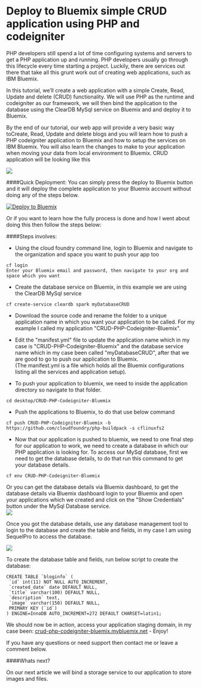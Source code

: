 # Deploy to Bluemix simple CRUD application using PHP and codeigniter


PHP developers still spend a lot of time configuring systems and servers to get a PHP application up and running. PHP developers usually go through this lifecycle every time starting a project. Luckily, there are services out there that take all this grunt work out of creating web applications, such as IBM Bluemix.   

In this tutorial, we’ll create a web application with a simple Create, Read, Update and delete (CRUD) functionality. We will use  PHP as the runtime and codeigniter as our framework, we will then bind the application to the database using the ClearDB MySql service on Bluemix and and deploy it to Bluemix.   

By the end of our tutorial, our web app will provide a very basic way toCreate, Read, Update and delete blogs and you will learn how to push a PHP codeigniter application to Bluemix and how to setup the services on IBM Bluemix. You will also learn the changes to make to your application when moving your data from local environment to Bluemix. CRUD application will be looking like this

  ![](https://github.com/IBM-Bluemix/CRUD-PHP-Codeigniter-Bluemix/blob/master/assets/gitImages/ApplicationScreen.png)

  
####Quick Deployment:
You can simply press the deploy to Bluemix button and it will deploy the complete application to your Bluemix account without doing any of the steps below.

[![Deploy to Bluemix](https://bluemix.net/deploy/button.png)](https://bluemix.net/deploy?repository=https://hub.jazz.net/git/twanawebtech/CRUD-PHP-Codeigniter-Bluemix)

Or if you want to learn how the fully process is done and how I went about doing this then follow the steps below:


####Steps involves:

* Using the cloud foundry command line, login to Bluemix and navigate to the organization and space you want to push your app too  
```
cf login  
Enter your Bluemix email and password, then navigate to your org and space which you want  
```

* Create the database service on Bluemix, in this example we are using the ClearDB MySql service
```  
cf create-service cleardb spark myDatabaseCRUD  
```

* Download the source code and rename the folder to a unique application name in which you want your application to be called. For my example I called my application "CRUD-PHP-Codeigniter-Bluemix".  


* Edit the "manifest.yml" file to update the application name which in my case is "CRUD-PHP-Codeigniter-Bluemix" and the database service name which in my case been called "myDatabaseCRUD", after that we are good to go to push our application to Bluemix.  
(The manifest.yml is a file which holds all the Bluemix configurations listing all the services and application setup).  

* To push your application to bluemix, we need to inside the application directory so navigate to that folder.  
```
cd desktop/CRUD-PHP-Codeigniter-Bluemix  
```

* Push the applications to Bluemix, to do that use below command  
```
cf push CRUD-PHP-Codeigniter-Bluemix -b https://github.com/cloudfoundry/php-buildpack -s cflinuxfs2  
``` 

* Now that our application is pushed to bluemix, we need to one final step for our application to work, we need to create a database in which our PHP application is looking for. To access our MySql database, first we need to get the database details, to do that run this command to get your database details.  
```
cf env CRUD-PHP-Codeigniter-Bluemix
```

Or you can get the database details via Bluemix dashboard, to get the database details via Bluemix dashboard login to your Bluemix and open your applications which we created and click on the "Show Credentials" button under the MySql Database service.  
  ![](https://github.com/IBM-Bluemix/CRUD-PHP-Codeigniter-Bluemix/blob/master/assets/gitImages/ApplicationScreen2.png)


Once you got the database details, use any database management tool to login to the database and create the table and fields, in my case I am using SequelPro to access the database.  

  ![](https://github.com/IBM-Bluemix/CRUD-PHP-Codeigniter-Bluemix/blob/master/assets/gitImages/ApplicationScreen3.png)

To create the database table and fields, run below script to create the database:  
```
CREATE TABLE `bloginfo` (
 `id` int(11) NOT NULL AUTO_INCREMENT,
 `created_date` date DEFAULT NULL,
 `title` varchar(100) DEFAULT NULL,
 `description` text,
 `image` varchar(150) DEFAULT NULL,
 PRIMARY KEY (`id`)
) ENGINE=InnoDB AUTO_INCREMENT=272 DEFAULT CHARSET=latin1;
```   

We should now be in action, access your application staging domain, in my case been: 
[crud-php-codeigniter-bluemix.mybluemix.net](http://crud-php-codeigniter-bluemix.mybluemix.net) - Enjoy!   



If you have any questions or need support then contact me or leave a comment below.   


####Whats next?   

On our next article we will bind a storage service to our application to store images and files.  

